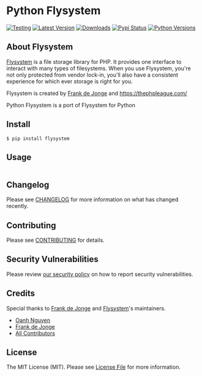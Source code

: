 # Python Flysystem

[![Testing](https://github.com/rabiloo/python-flysystem/actions/workflows/test.yml/badge.svg)](https://github.com/rabiloo/python-flysystem/actions/workflows/test.yml)
[![Latest Version](https://img.shields.io/pypi/v/flysystem.svg)](https://pypi.org/project/flysystem)
[![Downloads](https://img.shields.io/pypi/dm/flysystem.svg)](https://pypi.org/project/flysystem)
[![Pypi Status](https://img.shields.io/pypi/status/flysystem.svg)](https://pypi.org/project/flysystem)
[![Python Versions](https://img.shields.io/pypi/pyversions/flysystem.svg)](https://pypi.org/project/flysystem)

## About Flysystem

[Flysystem](https://github.com/thephpleague/flysystem) is a file storage library for PHP. It provides one interface to interact with many types of filesystems. When you use Flysystem, you're not only protected from vendor lock-in, you'll also have a consistent experience for which ever storage is right for you.

Flysystem is created by [Frank de Jonge](https://github.com/frankdejonge) and https://thephpleague.com/

Python Flysystem is a port of Flysystem for Python

## Install

```
$ pip install flysystem
```

## Usage

```

```

## Changelog

Please see [CHANGELOG](CHANGELOG.md) for more information on what has changed recently.

## Contributing

Please see [CONTRIBUTING](.github/CONTRIBUTING.md) for details.

## Security Vulnerabilities

Please review [our security policy](../../security/policy) on how to report security vulnerabilities.

## Credits

Special thanks to [Frank de Jonge](https://github.com/frankdejonge) and [Flysystem](https://github.com/thephpleague/flysystem)'s maintainers.

- [Oanh Nguyen](https://github.com/oanhnn)
- [Frank de Jonge](https://github.com/frankdejonge)
- [All Contributors](../../contributors)

## License

The MIT License (MIT). Please see [License File](LICENSE) for more information.
